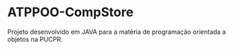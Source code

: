 # ATPPOO-CompStore
Projeto desenvolvido em JAVA para a matéria de programação orientada a objetos na PUCPR.
